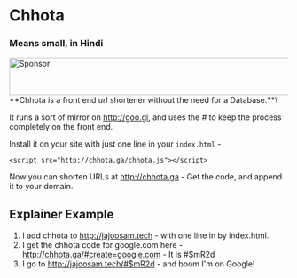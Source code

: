 # Chhota
### Means small, in Hindi
<a target='_blank' rel='nofollow' href='https://app.codesponsor.io/link/gk2KHfxPsEcG2TgXLtSXnnoA/jajoosam/chhota'>
  <img alt='Sponsor' width='888' height='68' src='https://app.codesponsor.io/embed/gk2KHfxPsEcG2TgXLtSXnnoA/jajoosam/chhota.svg' />
</a>
**Chhota is a front end url shortener without the need for a Database.**\

It runs a sort of mirror on http://goo.gl, and uses the *#* to keep the process completely on the front end.

Install it on your site with just one line in your `index.html` - 

`<script src="http://chhota.ga/chhota.js"></script>`

Now you can shorten URLs at http://chhota.ga - Get the code, and append it to your domain.

## Explainer Example

1. I add chhota to http://jajoosam.tech - with one line in by index.html.
2. I get the chhota code for google.com here - http://chhota.ga/#create=google.com - It is #$mR2d
3. I go to http://jajoosam.tech/#$mR2d - and boom I'm on Google!
